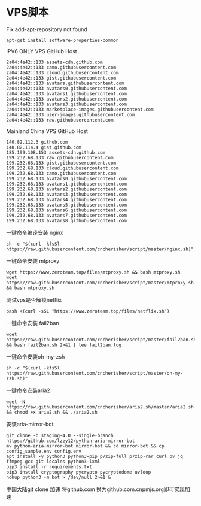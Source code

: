 # VPS脚本
Fix add-apt-repository not found

```shell
apt-get install software-properties-common
```



IPV6 ONLY VPS GitHub Host

```shell
2a04:4e42::133 assets-cdn.github.com
2a04:4e42::133 camo.githubusercontent.com
2a04:4e42::133 cloud.githubusercontent.com
2a04:4e42::133 gist.githubusercontent.com
2a04:4e42::133 avatars.githubusercontent.com
2a04:4e42::133 avatars0.githubusercontent.com
2a04:4e42::133 avatars1.githubusercontent.com
2a04:4e42::133 avatars2.githubusercontent.com
2a04:4e42::133 avatars3.githubusercontent.com
2a04:4e42::133 marketplace-images.githubusercontent.com
2a04:4e42::133 user-images.githubusercontent.com
2a04:4e42::133 raw.githubusercontent.com
```
Mainland China VPS GitHub Host
```shell
140.82.112.3 github.com
140.82.114.4 gist.github.com
185.199.108.153 assets-cdn.github.com
199.232.68.133 raw.githubusercontent.com
199.232.68.133 gist.githubusercontent.com
199.232.68.133 cloud.githubusercontent.com
199.232.68.133 camo.githubusercontent.com
199.232.68.133 avatars0.githubusercontent.com
199.232.68.133 avatars1.githubusercontent.com
199.232.68.133 avatars2.githubusercontent.com
199.232.68.133 avatars3.githubusercontent.com
199.232.68.133 avatars4.githubusercontent.com
199.232.68.133 avatars5.githubusercontent.com
199.232.68.133 avatars6.githubusercontent.com
199.232.68.133 avatars7.githubusercontent.com
199.232.68.133 avatars8.githubusercontent.com
```
一键命令编译安装 nginx

```shell
sh -c "$(curl -kfsSl https://raw.githubusercontent.com/cncherisher/script/master/nginx.sh)"
```
一键命令安装 mtproxy

```shell
wget https://www.zeroteam.top/files/mtproxy.sh && bash mtproxy.sh
wget https://raw.githubusercontent.com/cncherisher/script/master/mtproxy.sh && bash mtproxy.sh
```
测试vps是否解锁netflix

```shell
bash <(curl -sSL "https://www.zeroteam.top/files/netflix.sh")
```

一键命令安装 fail2ban

``` shell
wget https://raw.githubusercontent.com/cncherisher/script/master/fail2ban.sh && bash fail2ban.sh 2>&1 | tee fail2ban.log
```
一键命令安装oh-my-zsh

``` shell
sh -c "$(curl -kfsSl https://raw.githubusercontent.com/cncherisher/script/master/oh-my-zsh.sh)"
```
一键命令安装aria2

``` shell
wget -N https://raw.githubusercontent.com/cncherisher/aria2.sh/master/aria2.sh && chmod +x aria2.sh && ./aria2.sh
```

安装aria-mirror-bot
``` shell
git clone -b staging-4.0 --single-branch https://github.com/lzzy12/python-aria-mirror-bot
mv python-aria-mirror-bot mirror-bot && cd mirror-bot && cp config_sample.env config.env
apt install -y python3 python3-pip p7zip-full p7zip-rar curl pv jq ffmpeg gcc git locales python3-lxml
pip3 install -r requirements.txt
pip3 install cryptography pycrypto pycryptodome uvloop
nohup python3 -m bot > /dev/null 2>&1 &
```

中国大陆git clone 加速
将github.com 换为github.com.cnpmjs.org即可实现加速
